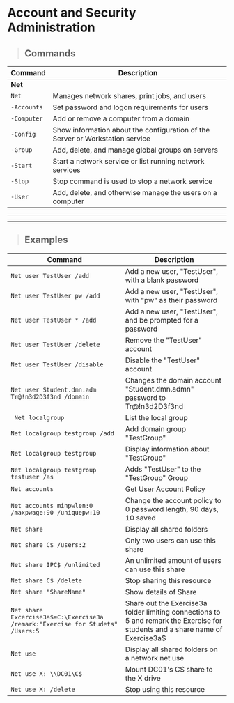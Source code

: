 # Account and Security Administration

> ## **Commands**

| **Command** | **Description** |
|----------|-----------------|
| **Net**| 
| `Net` | Manages network shares, print jobs, and users |
| `-Accounts` | Set password and logon requirements for users |
| `-Computer` | Add or remove a computer from a domain |
| `-Config` | Show information about the configuration of the Server or Workstation service |
| `-Group` | Add, delete, and manage global groups on servers |
| `-Start` | Start a network service or list running network services |
| `-Stop` | Stop command is used to stop a network service |
| `-User` | Add, delete, and otherwise manage the users on a computer |

---
---

> ## **Examples**

| **Command** | **Description** |
|----------|-----------------|
| `Net user TestUser /add` | Add a new user, "TestUser", with a blank password |
| `Net user TestUser pw /add` | Add a new user, "TestUser", with "pw" as their password |
| `Net user TestUser * /add` | Add a new user, "TestUser", and be prompted for a password |
| `Net user TestUser /delete` | Remove the "TestUser" account |
| `Net user TestUser /disable` | Disable the "TestUser" account |
| `Net user Student.dmn.adm Tr@!n3d2D3f3nd /domain` | Changes the domain account "Student.dmn.admn" password to Tr@!n3d2D3f3nd |
|` Net localgroup` | List the local group |
| `Net localgroup testgroup /add` | Add domain group "TestGroup" |
| `Net localgroup testgroup` | Display information about "TestGroup" |
| `Net localgroup testgroup testuser /as` | Adds "TestUser" to the "TestGroup" Group |
| `Net accounts` | Get User Account Policy |
| `Net accounts minpwlen:0 /maxpwage:90 /uniquepw:10` | Change the account policy to 0 password length, 90 days, 10  saved |
| `Net share` | Display all shared folders |
| `Net share C$ /users:2` | Only two users can use this share |
| `Net share IPC$ /unlimited` | An unlimited amount of users can use this share |
| `Net share C$ /delete` | Stop sharing this resource |
| `Net share "ShareName"` | Show details of Share |
| `Net share Excercise3a$=C:\Exercise3a /remark:"Exercise for Studets" /Users:5` | Share out the Exercise3a folder limiting connections to 5 and remark the Exercise for students and a share name of Exercise3a$ |
| `Net use` | Display all shared folders on a network net use |
| `Net use X: \\DC01\C$` | Mount DC01's C$ share to the X drive |
| `Net use X: /delete` | Stop using this resource |
